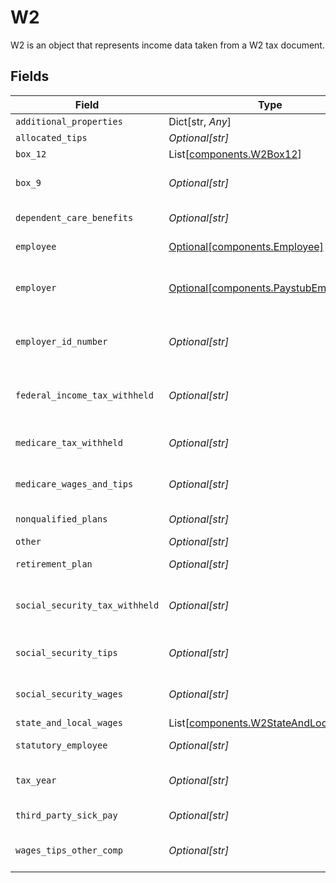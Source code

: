# W2

W2 is an object that represents income data taken from a W2 tax document.


## Fields

| Field                                                                                    | Type                                                                                     | Required                                                                                 | Description                                                                              |
| ---------------------------------------------------------------------------------------- | ---------------------------------------------------------------------------------------- | ---------------------------------------------------------------------------------------- | ---------------------------------------------------------------------------------------- |
| `additional_properties`                                                                  | Dict[str, *Any*]                                                                         | :heavy_minus_sign:                                                                       | N/A                                                                                      |
| `allocated_tips`                                                                         | *Optional[str]*                                                                          | :heavy_minus_sign:                                                                       | Allocated tips.                                                                          |
| `box_12`                                                                                 | List[[components.W2Box12](../../models/components/w2box12.md)]                           | :heavy_minus_sign:                                                                       | N/A                                                                                      |
| `box_9`                                                                                  | *Optional[str]*                                                                          | :heavy_minus_sign:                                                                       | Contents from box 9 on the W2.                                                           |
| `dependent_care_benefits`                                                                | *Optional[str]*                                                                          | :heavy_minus_sign:                                                                       | Dependent care benefits.                                                                 |
| `employee`                                                                               | [Optional[components.Employee]](../../models/components/employee.md)                     | :heavy_minus_sign:                                                                       | Data about the employee.                                                                 |
| `employer`                                                                               | [Optional[components.PaystubEmployer]](../../models/components/paystubemployer.md)       | :heavy_minus_sign:                                                                       | Information about the employer on the paystub                                            |
| `employer_id_number`                                                                     | *Optional[str]*                                                                          | :heavy_minus_sign:                                                                       | An employee identification number or EIN.                                                |
| `federal_income_tax_withheld`                                                            | *Optional[str]*                                                                          | :heavy_minus_sign:                                                                       | Federal income tax withheld for the tax year.                                            |
| `medicare_tax_withheld`                                                                  | *Optional[str]*                                                                          | :heavy_minus_sign:                                                                       | Medicare tax withheld for the tax year.                                                  |
| `medicare_wages_and_tips`                                                                | *Optional[str]*                                                                          | :heavy_minus_sign:                                                                       | Wages and tips from medicare.                                                            |
| `nonqualified_plans`                                                                     | *Optional[str]*                                                                          | :heavy_minus_sign:                                                                       | Nonqualified plans.                                                                      |
| `other`                                                                                  | *Optional[str]*                                                                          | :heavy_minus_sign:                                                                       | Other.                                                                                   |
| `retirement_plan`                                                                        | *Optional[str]*                                                                          | :heavy_minus_sign:                                                                       | Retirement plan.                                                                         |
| `social_security_tax_withheld`                                                           | *Optional[str]*                                                                          | :heavy_minus_sign:                                                                       | Social security tax withheld for the tax year.                                           |
| `social_security_tips`                                                                   | *Optional[str]*                                                                          | :heavy_minus_sign:                                                                       | Tips from social security.                                                               |
| `social_security_wages`                                                                  | *Optional[str]*                                                                          | :heavy_minus_sign:                                                                       | Wages from social security.                                                              |
| `state_and_local_wages`                                                                  | List[[components.W2StateAndLocalWages](../../models/components/w2stateandlocalwages.md)] | :heavy_minus_sign:                                                                       | N/A                                                                                      |
| `statutory_employee`                                                                     | *Optional[str]*                                                                          | :heavy_minus_sign:                                                                       | Statutory employee.                                                                      |
| `tax_year`                                                                               | *Optional[str]*                                                                          | :heavy_minus_sign:                                                                       | The tax year of the W2 document.                                                         |
| `third_party_sick_pay`                                                                   | *Optional[str]*                                                                          | :heavy_minus_sign:                                                                       | Third party sick pay.                                                                    |
| `wages_tips_other_comp`                                                                  | *Optional[str]*                                                                          | :heavy_minus_sign:                                                                       | Wages from tips and other compensation.                                                  |